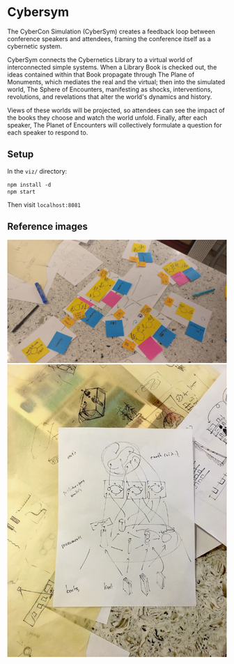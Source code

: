 # Cybersym

The CyberCon Simulation (CyberSym) creates a feedback loop between conference speakers and attendees, framing the conference itself as a cybernetic system.

CyberSym connects the Cybernetics Library to a virtual world of interconnected simple systems. When a Library Book is checked out, the ideas contained within that Book propagate through The Plane of Monuments, which mediates the real and the virtual; then into the simulated world, The Sphere of Encounters, manifesting as shocks, interventions, revolutions, and revelations that alter the world's dynamics and history.

Views of these worlds will be projected, so attendees can see the impact of the books they choose and watch the world unfold. Finally, after each speaker, The Planet of Encounters will collectively formulate a question for each speaker to respond to.

## Setup

In the `viz/` directory:
```
npm install -d
npm start
```

Then visit `localhost:8081`

## Reference images

![simulation_architecture_diagram](https://github.com/cybernetics-conference/cybersym/blob/master/repo_images/simulation_architecture_diagram.jpg)
![simulation_diagram](https://github.com/cybernetics-conference/cybersym/blob/master/repo_images/simulation_diagram.jpg)

